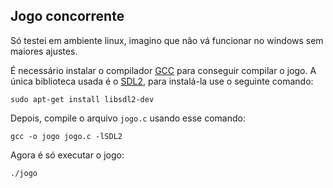 ## Jogo concorrente

Só testei em ambiente linux, imagino que não vá funcionar no windows sem maiores ajustes.

É necessário instalar o compilador [GCC](https://gcc.gnu.org/) para conseguir compilar o jogo.
A única biblioteca usada é o [SDL2](https://www.libsdl.org/), para instalá-la use o seguinte comando:

```
sudo apt-get install libsdl2-dev
```

Depois, compile o arquivo `jogo.c` usando esse comando:

```
gcc -o jogo jogo.c -lSDL2
```

Agora é só executar o jogo:

```
./jogo
```